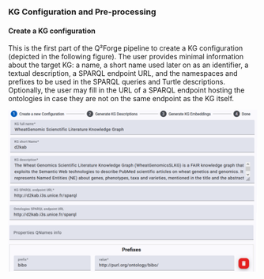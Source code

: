 ### KG Configuration and Pre-processing

#### Create a KG configuration

This is the first part of the Q²Forge pipeline to create a KG configuration (depicted in the following figure). The user provides minimal information about the target KG: a name, a short name used later on as an identifier, a textual description, a SPARQL endpoint URL, and the namespaces and prefixes to be used in the SPARQL queries and Turtle descriptions.
Optionally, the user may fill in the URL of a SPARQL endpoint hosting the ontologies in case they are not on the same endpoint as the KG itself.

![Q²Forge - KG configuration creation](/public/images/2-kg_configuration.png)